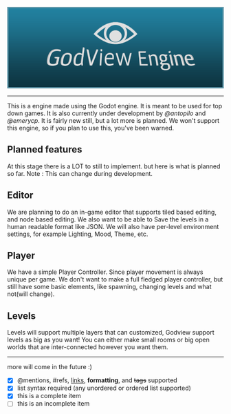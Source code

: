 ![](/docs/GodViewBanner.png)

----

This is a engine made using the Godot engine. It is meant to be used for top down games. It is also currently under development by *@antopilo* and *@emerycp*. It is fairly new still, but a lot more is planned. We won't support this engine, so if you plan to use this, you've been warned.

## Planned features

At this stage there is a LOT to still to implement. but here is what is planned so far. Note : This can change during development.

## Editor

We are planning to do an in-game editor that supports tiled based editing, and node based editing. We also want to be able to Save the levels in a human readable format like JSON. We will also have per-level environment settings, for example Lighting, Mood, Theme, etc.

## Player

We have a simple Player Controller. Since player movement is always unique per game. We don't want to make a full fledged player controller, but still have some basic elements, like spawning, changing levels and what not(will change).

## Levels

Levels will support multiple layers that can customized, Godview support levels as big as you want! You can either make small rooms or big open worlds that are inter-connected however you want them.

----

more will come in the future :)

- [x] @mentions, #refs, [links](), **formatting**, and <del>tags</del> supported
- [x] list syntax required (any unordered or ordered list supported)
- [x] this is a complete item
- [ ] this is an incomplete item
